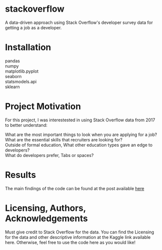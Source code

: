 # stackoverflow
A data-driven approach using Stack Overflow's developer survey data for getting a job as a developer.

# Installation
pandas    
numpy   
matplotlib.pyplot     
seaborn     
statsmodels.api     
sklearn     

# Project Motivation
For this project, I was interestested in using Stack Overflow data from 2017 to better understand:

What are the most important things to look when you are applying for a job?     
What are the essential skills that recruiters are looking for?    
Outside of formal education, What other education types gave an edge to developers?         
What do developers prefer, Tabs or spaces?

# Results
The main findings of the code can be found at the post available [here](https://medium.com/@kalyanpesala17/how-to-get-a-job-as-a-developer-3397d48994f0?source=friends_link&sk=216c49e12efad022618267243421281a)    

# Licensing, Authors, Acknowledgements
Must give credit to Stack Overflow for the data. You can find the Licensing for the data and other descriptive information at the Kaggle link available here. Otherwise, feel free to use the code here as you would like!
